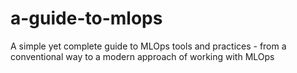 # a-guide-to-mlops
A simple yet complete guide to MLOps tools and practices - from a conventional way to a modern approach of working with MLOps
